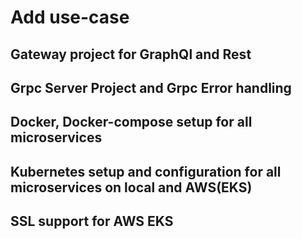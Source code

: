 # Add use-case

## Gateway project for GraphQl and Rest
## Grpc Server Project and Grpc Error handling
## Docker, Docker-compose setup for all microservices
## Kubernetes setup and configuration for all microservices on local and AWS(EKS)
## SSL support for AWS EKS 
